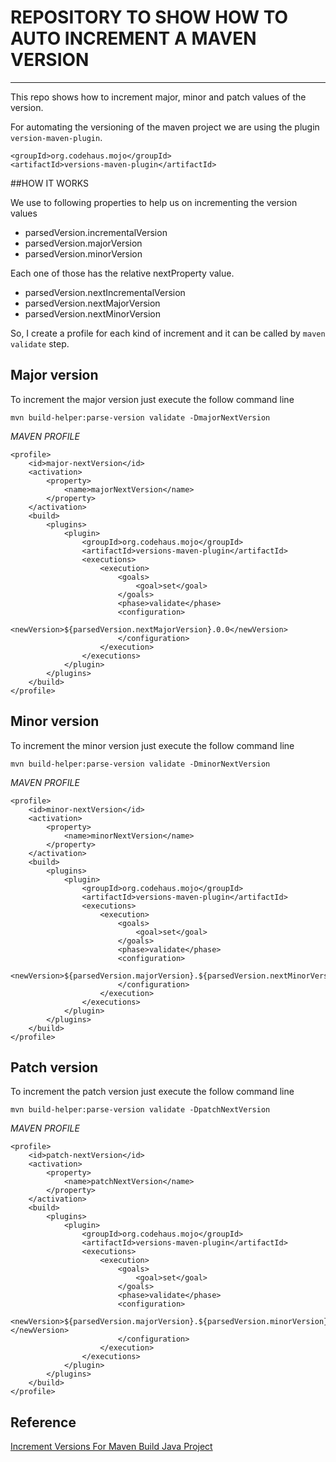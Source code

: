 # REPOSITORY TO SHOW HOW TO AUTO INCREMENT A MAVEN VERSION

---

This repo shows how to increment major, minor and patch values of the version.

For automating the versioning of the maven project we are using the plugin `version-maven-plugin`.

```
<groupId>org.codehaus.mojo</groupId>
<artifactId>versions-maven-plugin</artifactId>
```






##HOW IT WORKS


We use to following properties to help us on incrementing the version values

- parsedVersion.incrementalVersion
- parsedVersion.majorVersion
- parsedVersion.minorVersion

Each one of those has the relative nextProperty value.

- parsedVersion.nextIncrementalVersion
- parsedVersion.nextMajorVersion
- parsedVersion.nextMinorVersion


So, I create a profile for each kind of increment and it can be called by `maven validate` step.


## Major version

To increment the major version just execute the follow command line

```
mvn build-helper:parse-version validate -DmajorNextVersion
```
*MAVEN PROFILE*

```
<profile>
    <id>major-nextVersion</id>
    <activation>
        <property>
            <name>majorNextVersion</name>
        </property>
    </activation>
    <build>
        <plugins>
            <plugin>
                <groupId>org.codehaus.mojo</groupId>
                <artifactId>versions-maven-plugin</artifactId>
                <executions>
                    <execution>
                        <goals>
                            <goal>set</goal>
                        </goals>
                        <phase>validate</phase>
                        <configuration>
                            <newVersion>${parsedVersion.nextMajorVersion}.0.0</newVersion>
                        </configuration>
                    </execution>
                </executions>
            </plugin>
        </plugins>
    </build>
</profile>
```


## Minor version

To increment the minor version just execute the follow command line

```
mvn build-helper:parse-version validate -DminorNextVersion
```

*MAVEN PROFILE*

```
<profile>
    <id>minor-nextVersion</id>
    <activation>
        <property>
            <name>minorNextVersion</name>
        </property>
    </activation>
    <build>
        <plugins>
            <plugin>
                <groupId>org.codehaus.mojo</groupId>
                <artifactId>versions-maven-plugin</artifactId>
                <executions>
                    <execution>
                        <goals>
                            <goal>set</goal>
                        </goals>
                        <phase>validate</phase>
                        <configuration>
                            <newVersion>${parsedVersion.majorVersion}.${parsedVersion.nextMinorVersion}.0</newVersion>
                        </configuration>
                    </execution>
                </executions>
            </plugin>
        </plugins>
    </build>
</profile>
```

## Patch version

To increment the patch version just execute the follow command line

```
mvn build-helper:parse-version validate -DpatchNextVersion
```


*MAVEN PROFILE*

```
<profile>
    <id>patch-nextVersion</id>
    <activation>
        <property>
            <name>patchNextVersion</name>
        </property>
    </activation>
    <build>
        <plugins>
            <plugin>
                <groupId>org.codehaus.mojo</groupId>
                <artifactId>versions-maven-plugin</artifactId>
                <executions>
                    <execution>
                        <goals>
                            <goal>set</goal>
                        </goals>
                        <phase>validate</phase>
                        <configuration>
                            <newVersion>${parsedVersion.majorVersion}.${parsedVersion.minorVersion}.${parsedVersion.nextIncrementalVersion}</newVersion>
                        </configuration>
                    </execution>
                </executions>
            </plugin>
        </plugins>
    </build>
</profile>
```



## Reference

[Increment Versions For Maven Build Java Project](https://github.com/weikangchia/increment-version-maven)